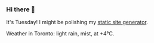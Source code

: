 ### Hi there :wave:

It's Tuesday! I might be polishing my [static site generator](https://github.com/bewuethr/pandoc-bash-blog).

Weather in Toronto: light rain, mist, at +4°C.

